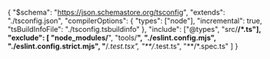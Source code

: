 {
  "$schema": "https://json.schemastore.org/tsconfig",
  "extends": "./tsconfig.json",
  "compilerOptions": {
    "types": ["node"],
    "incremental": true,
    "tsBuildInfoFile": "./tsconfig.tsbuildinfo"
  },
  "include": ["@types", "src/**/*.ts"],
  "exclude": [
    "node_modules/**",
    "tools/**",
    "./eslint.config.mjs",
    "./eslint.config.strict.mjs",
    "**/*.test.tsx",
    "**/*.test.ts",
    "**/*.spec.ts"
  ]
}
